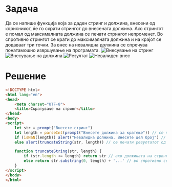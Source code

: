 # Задача
Да се напише функција која за даден стринг и должина, внесени од корисникот, ќе го скрати стрингот до внесената должина. Ако стрингот е помал од максималната должина се печати стрингот непроменет. Во спротивно стрингот се крати до максималната должина и на крајот се додаваат три точки. За внес на невалидна должина се спречува понатамошно извршување на програмата.
![Внесување на стринг](/img/slika1.png)
![Внесување на должина](/img/slika2.png)
![Резултат](/img/slika3.png)
![Невалиден внес](/img/slika4.png)
# Решение
```html
<!DOCTYPE html>
<html lang="en">
<head>
    <meta charset="UTF-8">
    <title>Скратување на стринг</title>
</head>
<body>
<script>
    let str = prompt("Внесете стринг")
    let length = parseInt(prompt("Внесете должина за кратење")) // се парсира должината
    if (isNaN(length)) alert("Невалидна должина. Внесете цел број") // ако должината не е цел бр. се престанува програмата
    else alert(truncateString(str, length)) // се печати резултатот од функцијата за решение

    function truncateString(str, length) {
        if (str.length <= length) return str // ако должината на стрингот е помала/еднаква на дадената должина се враќа самиот стринг
        else return str.substring(0, length) + '...' // во спротивно се крати стрингот до соодветната должина и се додаваат три точки
    }
</script>
</body>
</html>
```